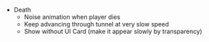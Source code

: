 * Death
  * Noise animation when player dies
  * Keep advancing through tunnel at very slow speed
  * Show <Press R to restart> without UI Card (make it appear slowly by transparency)